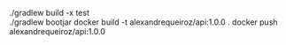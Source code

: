 ./gradlew build -x test   
./gradlew bootjar
docker build -t alexandrequeiroz/api:1.0.0 .
docker push alexandrequeiroz/api:1.0.0 